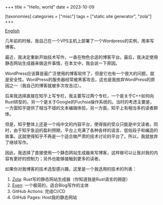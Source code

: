 +++
title = "Hello, world"
date = 2023-10-09

[taxonomies]
categories = ["misc"]
tags = ["static site generator", "zola"]
+++

[English](/hello-world)

几年前的时候，我自己在一个VPS主机上部署了一个Wordpress的实例，用来写博客。

最近，我决定重新开始技术写作，一直在物色合适的博客平台。最后，我决定使用静态网站生成器来做这件事情，在本文中，我会说一下原因。

<!-- more -->

WordPress应该算是最广泛使用的博客软件了，但是它也有一个很大的问题，就是安全性。WordPress的服务器经常被黑客攻击，这也是我放弃WordPress的原因之一（我自己的博客就被多次攻击过）。

后来我选择直接在知乎上写专栏，我主要写过两个专栏，一个是关于C++如何向Rust转型的，另一个是关于Google的Fuchsia操作系统的。当时的考虑主要是，一方面知乎提供了相当不错的文本编辑体验，另一方面，知乎上有相当多的读者群体。

但是，知乎整体上还是一个纯中文的内容平台，使得我的受众只能是中文读者。同时，由于知乎急迫的盈利预期，平台上充满了各种各样的谣言、低俗段子和编造的故事。这就使得知乎不再是一个适合做严肃的技术讨论的平台了。所以，我就放弃了继续写作。

因此，我选择了直接使用一个静态网站生成器来写博客，这样做可以让我对我的内容有更好的控制力；另外也能够接触到更多的读者。

如果你对我博客的技术选型感兴趣，这里是一个我选用的技术的列表：

1. [Zola](https://www.getzola.org/): Rust写的静态网站生成器（你知道我是Rust语言的拥趸）
2. [Even](https://github.com/getzola/even.git): 一个极简的，适合Blog写作的主体
3. GitHub Actions: 完成CI/CD
4. GitHub Pages: Host我的静态网站
